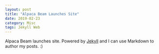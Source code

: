 ```yaml
---
layout: post
title: "Alpaca Beam Launches Site"
date: 2019-02-23
category: Misc
tags: Jekyll Web
---
```


Alpaca Beam launches site. Powered by [Jekyll](http://jekyllrb.com) and I can use Markdown to author my posts. :)
